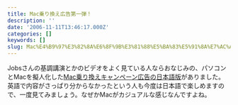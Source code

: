 ```yaml
---
title: Mac乗り換え広告第一弾！
description: ''
date: '2006-11-11T13:46:17.000Z'
categories: []
keywords: []
slug: Mac%E4%B9%97%E3%82%8A%E6%8F%9B%E3%81%88%E5%BA%83%E5%91%8A%E7%AC%AC%E4%B8%80%E5%BC%BE%EF%BC%81
---
```

Jobsさんの基調講演とかのビデオをよく見ている人ならおなじみの、パソコンとMacを擬人化した[Mac乗り換えキャンペーン広告の日本語版](http://www.apple.com/jp/getamac/ads/)がありました。英語で内容がさっぱり分からなかったという人も今度は日本語で楽しめますので、一度見てみましょう。なぜかMacがカジュアルな感じなんですよね。